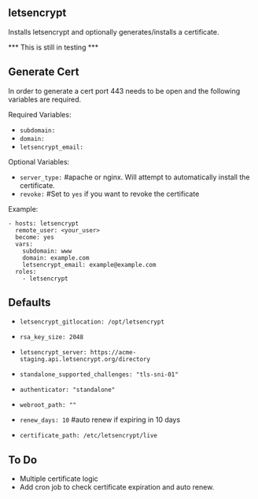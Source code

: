 letsencrypt
-------------------
Installs letsencrypt and optionally generates/installs a certificate.

*** This is still in testing ***

Generate Cert
-------------
In order to generate a cert port 443 needs to be open and the following variables are required.

Required Variables:

- `subdomain:`
- `domain:`
- `letsencrypt_email:`

Optional Variables:
- `server_type:` #apache or nginx. Will attempt to automatically install the certificate.
- `revoke:` #Set to `yes` if you want to revoke the certificate


Example:

```
- hosts: letsencrypt
  remote_user: <your_user>
  become: yes
  vars:
    subdomain: www
    domain: example.com
    letsencrypt_email: example@example.com
  roles:
    - letsencrypt
```

Defaults
--------
- `letsencrypt_gitlocation: /opt/letsencrypt`

- `rsa_key_size: 2048`
- `letsencrypt_server: https://acme-staging.api.letsencrypt.org/directory`
- `standalone_supported_challenges: "tls-sni-01"`
- `authenticator: "standalone"`
- `webroot_path: ""`
- `renew_days: 10` #auto renew if expiring in 10 days
- `certificate_path: /etc/letsencrypt/live`

To Do
-----
- Multiple certificate logic
- Add cron job to check certificate expiration and auto renew.
